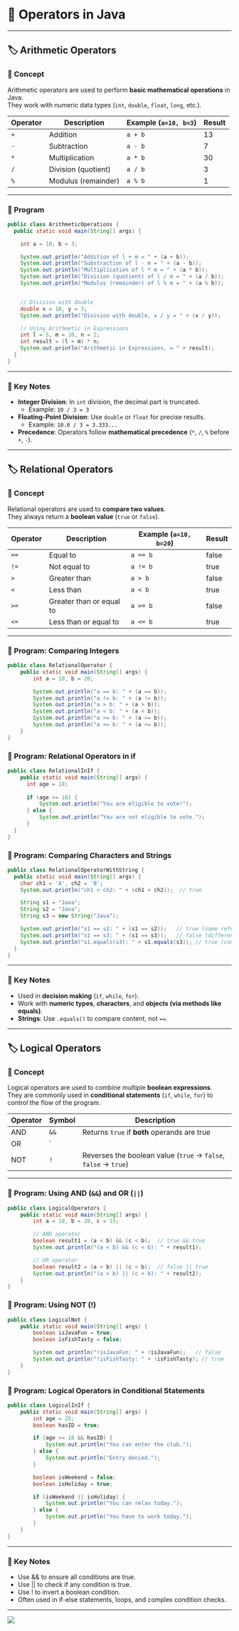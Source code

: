 # 🚀 Operators in Java

---
## 🏷️ Arithmetic Operators

### 📘 Concept

Arithmetic operators are used to perform **basic mathematical operations** in Java.  
They work with numeric data types (`int`, `double`, `float`, `long`, etc.).

| Operator | Description         | Example (`a=10, b=3`) | Result |
|----------|---------------------|-----------------------|--------|
| `+`      | Addition            | `a + b`               | 13     |
| `-`      | Subtraction         | `a - b`               | 7      |
| `*`      | Multiplication      | `a * b`               | 30     |
| `/`      | Division (quotient) | `a / b`               | 3      |
| `%`      | Modulus (remainder) | `a % b`               | 1      |

---

### 📝 Program

```java
public class ArithmeticOperations {
  public static void main(String[] args) {

    int a = 10, b = 3;

    System.out.println("Addition of l + m = " + (a + b));
    System.out.println("Substraction of l - m = " + (a - b));
    System.out.println("Multiplication of l * m = " + (a * b));
    System.out.println("Division (quotient) of l / m = " + (a / b));
    System.out.println("Modulus (remainder) of l % m = " + (a % b));


    // Division with double
    double x = 10, y = 3;
    System.out.println("Division with double, x / y = " + (x / y));

    // Using Arithmetic in Expressions
    int l = 5, m = 10, n = 2;
    int result = (l + m) * n;
    System.out.println("Arithmetic in Expressions, = " + result);
  }
}
```

---

### 📌 Key Notes

- **Integer Division**: In `int` division, the decimal part is truncated.
    - Example: `10 / 3 = 3`
- **Floating-Point Division**: Use `double` or `float` for precise results.
    - Example: `10.0 / 3 = 3.333...`
- **Precedence**: Operators follow **mathematical precedence** (`*`, `/`, `%` before `+`, `-`).

---

## 🏷️ Relational Operators

### 📘 Concept

Relational operators are used to **compare two values**.  
They always return a **boolean value** (`true` or `false`).


| Operator | Description                  | Example (`a=10, b=20`) | Result  |
|----------|------------------------------|------------------------|---------|
| `==`     | Equal to                     | `a == b`               | false   |
| `!=`     | Not equal to                 | `a != b`               | true    |
| `>`      | Greater than                 | `a > b`                | false   |
| `<`      | Less than                    | `a < b`                | true    |
| `>=`     | Greater than or equal to     | `a >= b`               | false   |
| `<=`     | Less than or equal to        | `a <= b`               | true    |

---

### 📝 Program: Comparing Integers
```java
public class RelationalOperator {
    public static void main(String[] args) {
        int a = 10, b = 20;

        System.out.println("a == b: " + (a == b));
        System.out.println("a != b: " + (a != b));
        System.out.println("a > b: " + (a > b));
        System.out.println("a < b: " + (a < b));
        System.out.println("a >= b: " + (a >= b));
        System.out.println("a <= b: " + (a <= b));
    }
}
```

### 📝 Program: Relational Operators in if
```java
public class RelationalInIf { 
    public static void main(String[] args) {
      int age = 18;
  
      if (age >= 18) {
          System.out.println("You are eligible to vote!");
      } else {
          System.out.println("You are not eligible to vote.");
      }
  }
}
```

### 📝 Program: Comparing Characters and Strings
```java
public class RelationalOperatorWithString {
  public static void main(String[] args) {
    char ch1 = 'A', ch2 = 'B';
    System.out.println("ch1 < ch2: " + (ch1 < ch2));  // true

    String s1 = "Java";
    String s2 = "Java";
    String s3 = new String("Java");

    System.out.println("s1 == s2: " + (s1 == s2));   // true (same reference)
    System.out.println("s1 == s3: " + (s1 == s3));   // false (different object)
    System.out.println("s1.equals(s3): " + s1.equals(s3)); // true (content check)
  }
}
```

---

### 📌 Key Notes
- Used in **decision making** (`if`, `while`, `for`).
- Work with **numeric types**, **characters**, and **objects (via methods like equals)**.
- **Strings**: Use `.equals()` to compare content, not `==`.

---

## 🏷️ Logical Operators

### 📘 Concept

Logical operators are used to combine multiple **boolean expressions**.  
They are commonly used in **conditional statements** (`if`, `while`, `for`) to control the flow of the program.

| Operator | Symbol | Description                                                    |
|----------|--------|----------------------------------------------------------------|
| AND      | `&&`   | Returns `true` if **both** operands are true                   |
| OR       | `||`   | Returns `true` if **at least one** operand is true             |
| NOT      | `!`    | Reverses the boolean value (`true` → `false`, `false` → `true`)|

---

### 📝 Program: Using AND (`&&`) and OR (`||`)

```java
public class LogicalOperators {
    public static void main(String[] args) {
        int a = 10, b = 20, c = 15;

        // AND operator
        boolean result1 = (a < b) && (c < b);  // true && true
        System.out.println("(a < b) && (c < b): " + result1);

        // OR operator
        boolean result2 = (a > b) || (c < b);  // false || true
        System.out.println("(a > b) || (c < b): " + result2);
    }
}
```


### 📝 Program: Using NOT (!)

```java
public class LogicalNot {
    public static void main(String[] args) {
        boolean isJavaFun = true;
        boolean isFishTasty = false;

        System.out.println("!isJavaFun: " + !isJavaFun);   // false
        System.out.println("!isFishTasty: " + !isFishTasty); // true
    }
}
```

### 📝 Program: Logical Operators in Conditional Statements

```java
public class LogicalInIf {
    public static void main(String[] args) {
        int age = 25;
        boolean hasID = true;

        if (age >= 18 && hasID) {
            System.out.println("You can enter the club.");
        } else {
            System.out.println("Entry denied.");
        }

        boolean isWeekend = false;
        boolean isHoliday = true;

        if (isWeekend || isHoliday) {
            System.out.println("You can relax today.");
        } else {
            System.out.println("You have to work today.");
        }
    }
}
```
---

### 📌 Key Notes
- Use && to ensure all conditions are true.
- Use || to check if any condition is true.
- Use ! to invert a boolean condition.
- Often used in if-else statements, loops, and complex condition checks.

---

[![](https://img.shields.io/badge/Go_Back-🔙-d6cadd?style=for-the-badge&labelColor=d6cadd)](../../../../../../TABLE_CONTENT_README.md)

